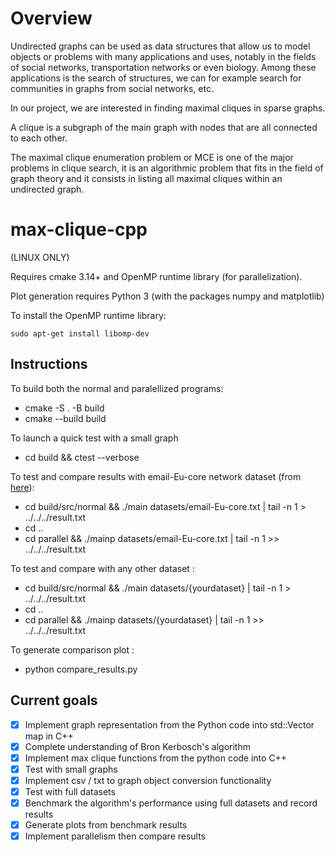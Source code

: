 # Overview


Undirected graphs can be used as data structures that allow us to model objects or problems with many applications and uses, notably in the fields of social networks, transportation networks or even biology. Among these applications is the search of structures, we can for example search for communities in graphs from social networks, etc.

In our project, we are interested in finding maximal cliques in sparse graphs.

A clique is a subgraph of the main graph with nodes that are all connected to each other.

The maximal clique enumeration problem or MCE is one of the major problems in clique search, it is an algorithmic problem that fits in the field of graph theory and it consists in listing all maximal cliques within an undirected graph.




# max-clique-cpp

(LINUX ONLY)

Requires cmake 3.14+ and OpenMP runtime library (for parallelization).

Plot generation requires Python 3 (with the packages numpy and matplotlib)

To install the OpenMP runtime library:

`sudo apt-get install libomp-dev`

## Instructions

To build both the normal and paralellized programs:

- cmake -S . -B build
- cmake --build build

To launch a quick test with a small graph

- cd build && ctest --verbose

To test and compare results with email-Eu-core network dataset (from [here](https://snap.stanford.edu/data/email-Eu-core.html)):

- cd build/src/normal && ./main datasets/email-Eu-core.txt | tail -n 1 > ../../../result.txt
- cd ..
- cd parallel && ./mainp datasets/email-Eu-core.txt | tail -n 1 >> ../../../result.txt

To test and compare with any other dataset :

- cd build/src/normal && ./main datasets/{yourdataset} | tail -n 1 > ../../../result.txt
- cd ..
- cd parallel && ./mainp datasets/{yourdataset} | tail -n 1 >> ../../../result.txt

To generate comparison plot :

- python compare_results.py

## Current goals

- [x] Implement graph representation from the Python code into std::Vector map in C++
- [x] Complete understanding of Bron Kerbosch's algorithm
- [x] Implement max clique functions from the python code into C++
- [x] Test with small graphs
- [x] Implement csv / txt to graph object conversion functionality 
- [x] Test with full datasets
- [x] Benchmark the algorithm's performance using full datasets and record results
- [x] Generate plots from benchmark results
- [x] Implement parallelism then compare results 
